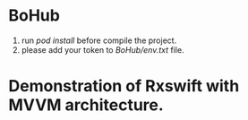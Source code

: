 # BoHub

1. run *pod install* before compile the project.
2. please add your token to *BoHub/env.txt* file.


# Demonstration of Rxswift with MVVM architecture.
